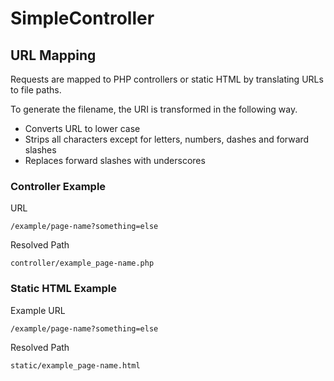 # SimpleController

## URL Mapping

Requests are mapped to PHP controllers or static HTML by translating URLs to file paths.

To generate the filename, the URI is transformed in the following way.

- Converts URL to lower case
- Strips all characters except for letters, numbers, dashes and forward slashes
- Replaces forward slashes with underscores

### Controller Example

URL

    /example/page-name?something=else

Resolved Path

    controller/example_page-name.php

### Static HTML Example

Example URL

    /example/page-name?something=else

Resolved Path

    static/example_page-name.html

